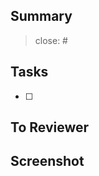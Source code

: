 <!-- 제목은 `Feat(작업 범위): {title}`형식으로 작성해주세요 -->
<!-- Reviewers, Assignees, Labels 등록했는지 확인해주세요 -->

## Summary
<!-- 이슈를 닫으면 안 되는 경우엔 close 키워드 삭제 후 이슈번호 등록해주세요 -->
> close: #

<!-- 작업한 내용에 대해 간단히 설명해주세요 -->

## Tasks
<!-- 작업한 내용을 상세히 작성해주세요 -->
- [ ]

## To Reviewer
<!-- reviewer가 확인해야 하는 부분이나 참고해야 하는 부분을 알려주세요 -->

## Screenshot
<!-- 스크린샷이 불필요한 작업이면 삭제해주세요 -->
